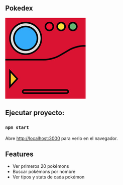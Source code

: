 ## Pokedex

![Pokedex Logo](./public/logo.png)

## Ejecutar proyecto:

### `npm start`
Abre [http://localhost:3000](http://localhost:3000) para verlo en el navegador.

## Features

- Ver primeros 20 pokémons
- Buscar pokémons por nombre
- Ver tipos y stats de cada pokémon

